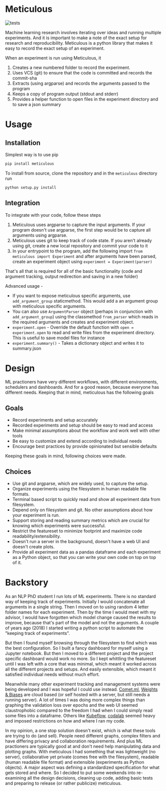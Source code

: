 # Meticulous
![tests](https://github.com/AshwinParanjape/meticulous/workflows/tests/badge.svg)

Machine learning research involves iterating over ideas and running multiple experiments. And it is important to make a note of the exact setup for research and reproducibility. Meticulous is a python library that makes it easy to record the exact setup of an experiment.

When an experiment is run using Meticulous, it
1. Creates a new numbered folder to record the experiment. 
2. Uses VCS (git) to ensure that the code is committed and records the commit-sha
3. Extracts (using argparse) and records the arguments passed to the program
4. Keeps a copy of program output (stdout and stderr)
5. Provides a helper function to open files in the experiment directory and to save a json summary

# Usage
## Installation
Simplest way is to use pip

```bash 
pip install meticulous
```

To install from source, clone the repository and in the `meticulous` directory run

```bash 
python setup.py install
```

## Integration
To integrate with your code, follow these steps
1. Meticulous uses argparse to capture the input arguments. If your program doesn't use argparse, the first step would be to capture all arguments using argparse. 
2. Meticulous uses git to keep track of code state. If you aren't already using git, create a new local repository and commit your code to it
3. In your entrypoint to the program, add the following import `from meticulous import Experiment` and after arguments have been parsed, create an experiment object using `experiment = Experiment(parser)`


That's all that is required for all of the basic functionality (code and argument tracking, output redirection and saving in a new folder)

Advanced usage -
* If you want to expose meticulous specific arguments, use `add_argument_group` staticmethod. This would add a an argument group with meticulous specific arguments. 
* You can also use `ArgumentParser` object (perhaps in conjunction with `add_argument_group`) using the classmethod `from_parser` which reads in the required arguments and creates and experiment object. 
* `experiment.open` - Override the default function with `open = experiment.open` to read and write files from the experiment directory. This is useful to save model files for instance
* `experiment.summary()` - Takes a dictionary object and writes it to summary.json

# Design

ML practioners have very different workflows, with different environments, schedulers and dashboards. And for a good reason, because everyone has different needs. Keeping that in mind, meticulous has the following goals

## Goals 
* Record experiments and setup accurately
* Recorded experiments and setup should be easy to read and access
* Make minimal assumptions about the workflow and work well with other tools
* Be easy to customize and extend according to individual needs
* Encourage best practices by provide opinionated but sensible defaults

Keeping these goals in mind, following choices were made. 

## Choices
* Use git and argparse, which are widely used, to capture the setup.
* Organize experiments using the filesystem in human readable file formats.
* Terminal based script to quickly read and show all experiment data from filesystem.
* Depend only on filesystem and git. No other assumptions about how your experiment is run. 
* Support storing and reading summary metrics which are crucial for knowing which experiments were successful.
* Restrict the featureset to minimize footprint and maximize code readability/extensibility. 
* Doesn't run a server in the background, doesn't have a web UI and doesn't create plots.
* Provide all experiment data as a pandas dataframe and each experiment as a Python object, so that you can write your own code on top on top of it.


# Backstory

As an NLP PhD student I run lots of ML experiments. There is no standard way of keeping track of experiments. Initially I would concatenate all arguments in a single string. Then I moved on to using random 4 letter folder names for each experiment. Then by the time I would meet with my advisor, I would have forgotten which model change caused the results to improve, because that's part of the model and not the arguments. A couple of years ago (2018) I started writing a python script to automate the "keeping track of experiments". 

But then I found myself browsing through the filesystem to find which was the best configuration. So I built a fancy dashboard for myself using a Jupyter notebook. But then I moved to a different project and the project specific dashboard would work no more. So I kept whittling the featureset until I was left with a core that was minimal, which meant it worked across all the different projects and setups. And easily extensible, which meant it satisfied individual needs without much effort. 

Meanwhile many other experiment tracking and management systems were being developed and I was hopeful I could use instead. [Comet.ml](https://www.comet.ml/site/), [Weights & Biases](https://docs.wandb.com) are cloud based (or self hosted with a server, but still needs a running server). A lot of times I was doing more complex things than graphing the validation loss over epochs and the web UI seemed claustrophobic compared to the freedom I had when I could simply read some files into a dataframe. Others like [Kubeflow](https://www.kubeflow.org), [codalab](https://codalab.org) seemed heavy and imposed restrictions on how and where I ran my code. 

In my opinion, a one stop solution doesn't exist, which is what these tools are trying to do (and sell). People need different graphs, complex filters and have differing privacy and collaboration requirements. And plus ML practioners are typically good at and don't need help manipulating data and plotting graphs. With meticulous I had something that was lightweight (no server), collaborative yet private (comes free with the filesystem), readable (human readable file format) and extensible (experiments as Python objects). A major aspect was defining a standardized specification for what gets stored and where. So I decided to put some weekends into re-examining all the design decisions, cleaning up code, adding basic tests and preparing to release (or rather publicize) meticulous. 






